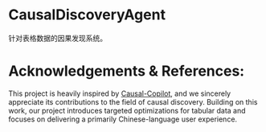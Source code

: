 # CausalDiscoveryAgent
针对表格数据的因果发现系统。




# Acknowledgements & References:
This project is heavily inspired by [Causal-Copilot](https://github.com/Lancelot39/Causal-Copilot), and we sincerely appreciate its contributions to the field of causal discovery. Building on this work, our project introduces targeted optimizations for tabular data and focuses on delivering a primarily Chinese-language user experience.

